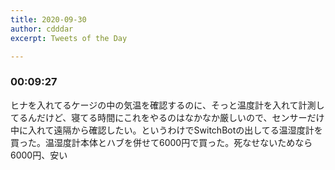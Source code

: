 ```yaml
---
title: 2020-09-30
author: cdddar
excerpt: Tweets of the Day

---
```


### 00:09:27

ヒナを入れてるケージの中の気温を確認するのに、そっと温度計を入れて計測してるんだけど、寝てる時間にこれをやるのはなかなか厳しいので、センサーだけ中に入れて遠隔から確認したい。というわけでSwitchBotの出してる温湿度計を買った。温湿度計本体とハブを併せて6000円で買った。死なせないためなら6000円、安い
